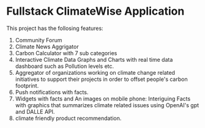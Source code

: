 # Fullstack ClimateWise Application

This project has the follosing features:
1. Community Forum
2. Climate News Aggrigator
3. Carbon Calculator with 7 sub categories
4. Interactive Climate Data Graphs and Charts with real time data dashboard such as Pollution levels etc.
6. Aggregator of organizations working on climate change related initiatives to support their projects in order to offset people's carbon footprint.
7. Push notifications with facts.
8. Widgets with facts and An images on mobile phone: Interiguing Facts with graphics that summarizes climate related issues using OpenAI's gpt and DALLE API.
9. climate friendly product recommendation.


